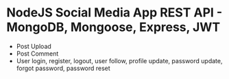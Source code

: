 ﻿# NodeJS Social Media App REST API - MongoDB, Mongoose, Express, JWT
- Post Upload
- Post Comment
- User login, register, logout, user follow, profile update, password update, forgot password, password reset

